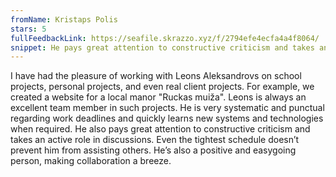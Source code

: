 ```yaml
---
fromName: Kristaps Polis
stars: 5
fullFeedbackLink: https://seafile.skrazzo.xyz/f/2794efe4ecfa4a4f8064/
snippet: He pays great attention to constructive criticism and takes an active role in discussions. Even the tightest schedule doesn’t prevent him from assisting others. He’s also a positive and easygoing person, making collaboration a breeze.
---
```


I have had the pleasure of working with Leons Aleksandrovs on school projects, personal projects, and even real client projects. For example, we created a website for a local manor "Ruckas muiža". Leons is always an excellent team member in such projects. He is very systematic and punctual regarding work deadlines and quickly learns new systems and technologies when required. He also pays great attention to constructive criticism and takes an active role in discussions. Even the tightest schedule doesn’t prevent him from assisting others. He’s also a positive and easygoing person, making collaboration a breeze.
